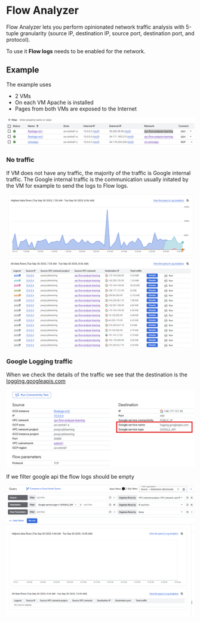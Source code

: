# Flow Analyzer

Flow Analyzer lets you perform opinionated network traffic analysis with 5-tuple granularity (source IP, destination IP, source port, destination port, and protocol).

To use it **Flow logs** needs to be enabled for the network.

## Example

The example uses
- 2 VMs
- On each VM Apache is installed
- Pages from both VMs are exposed to the Internet

![test-setup](./images/test-setup.png)

### No traffic

If VM does not have any traffic, the majority of the traffic is Google internal traffic. 
The Google internal traffic is the communication usually initated by the VM for example to send the logs to Flow logs. 

![google-traffic](./images/google-traffic.png)

### Google Logging traffic

When we check the details of the traffic we see that the destination is the [logging.googleapis.com](https://cloud.google.com/logging/docs/reference/v2/rest)


![google-service](./images/google-service.png)

If we filter google api the flow logs should be empty

![google-api-filtered](./images/google-api-filtered.png)